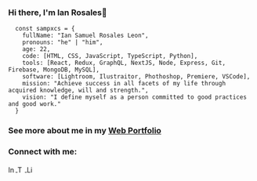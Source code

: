 ### Hi there, I'm  Ian Rosales👋
```JS
  const sampxcs = {
    fullName: "Ian Samuel Rosales Leon",
    pronouns: "he" | "him",
    age: 22,
    code: [HTML, CSS, JavaScript, TypeScript, Python],
    tools: [React, Redux, GraphQL, NextJS, Node, Express, Git, Firebase, MongoDB, MySQL],
    software: [Lightroom, Ilustraitor, Phothoshop, Premiere, VSCode],
    mission: "Achieve success in all facets of my life through acquired knowledge, will and strength.",
    vision: "I define myself as a person committed to good practices and good work."
  }
```
<h3>See more about me in my <a href="https://sampxcs-portfolio.vercel.app">Web Portfolio</a></h3>
<h3>Connect with me:</h3>
<div>
  <a href="https://instagram.com/iansrlx" target="_blank">
    <img align="center" src="https://www.pngmart.com/files/21/Instagram-Logo-PNG-HD.png" alt="Instagram" height="15" width="15"/>
  </a>
  <a href="https://twitter.com/sampxcs" target="_blank">
    <img align="center" src="https://cdn.icon-icons.com/icons2/792/PNG/512/TWITTER_icon-icons.com_65536.png" alt="Twitter" height="16" width="15" />
  </a>
  <a href="https://linkedin.com/in/ian-samuel-rosales-leon-38a5b3230" target="_blank">
    <img align="center" src="https://www.pngmart.com/files/21/Linkedin-PNG-Photos.png" alt="LinkedIn" height="15" width="15"/>
  </a>
</div>
